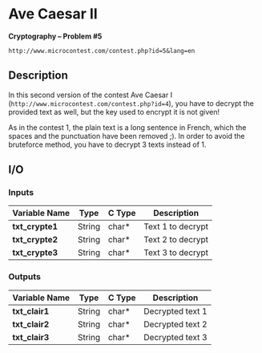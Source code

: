 # Ave Caesar II

**Cryptography – Problem #5**

`http://www.microcontest.com/contest.php?id=5&lang=en`


## Description

In this second version of the contest Ave Caesar I
(`http://www.microcontest.com/contest.php?id=4`), you have to decrypt the
provided text as well, but the key used to encrypt it is not given!

As in the contest 1, the plain text is a long sentence in French, which the
spaces and the punctuation have been removed ;). In order to avoid the
bruteforce method, you have to decrypt 3 texts instead of 1.


## I/O

### Inputs

| Variable Name   | Type   | C Type | Description       |
| --------------- | ------ | ------ | ----------------- |
| **txt_crypte1** | String | char*  | Text 1 to decrypt |
| **txt_crypte2** | String | char*  | Text 2 to decrypt |
| **txt_crypte3** | String | char*  | Text 3 to decrypt |

### Outputs

| Variable Name  | Type   | C Type | Description      |
| -------------- | ------ | ------ | ---------------- |
| **txt_clair1** | String | char*  | Decrypted text 1 |
| **txt_clair2** | String | char*  | Decrypted text 2 |
| **txt_clair3** | String | char*  | Decrypted text 3 |

